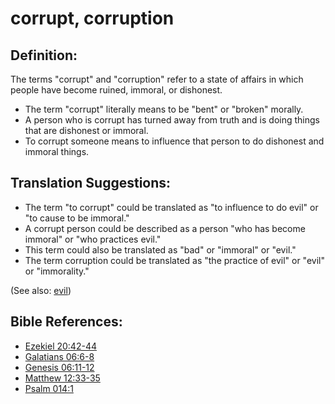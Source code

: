 # corrupt, corruption #

## Definition: ##

The terms "corrupt" and "corruption" refer to a state of affairs in which people have become ruined, immoral, or dishonest.

* The term "corrupt" literally means to be "bent" or "broken" morally.
* A person who is corrupt has turned away from truth and is doing things that are dishonest or immoral.
* To corrupt someone means to influence that person to do dishonest and immoral things.

## Translation Suggestions: ##

* The term "to corrupt" could be translated as "to influence to do evil" or "to cause to be immoral."
* A corrupt person could be described as a person "who has become immoral" or "who practices evil."
* This term could also be translated as "bad" or "immoral" or "evil."
* The term corruption could be translated as "the practice of evil" or "evil" or "immorality."

(See also: [evil](../kt/evil.md))

## Bible References: ##

* [Ezekiel 20:42-44](https://door43.org/en/bible/notes/ezk/20/42)
* [Galatians 06:6-8](https://door43.org/en/bible/notes/gal/06/06)
* [Genesis 06:11-12](https://door43.org/en/bible/notes/gen/06/11)
* [Matthew 12:33-35](https://door43.org/en/bible/notes/mat/12/33)
* [Psalm 014:1](https://door43.org/en/bible/notes/psa/014/001)


